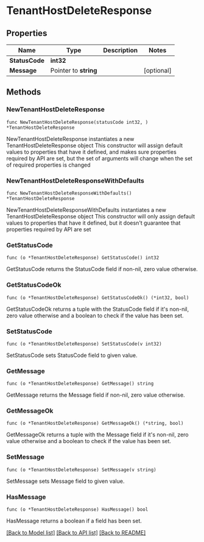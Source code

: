 # TenantHostDeleteResponse

## Properties

Name | Type | Description | Notes
------------ | ------------- | ------------- | -------------
**StatusCode** | **int32** |  | 
**Message** | Pointer to **string** |  | [optional] 

## Methods

### NewTenantHostDeleteResponse

`func NewTenantHostDeleteResponse(statusCode int32, ) *TenantHostDeleteResponse`

NewTenantHostDeleteResponse instantiates a new TenantHostDeleteResponse object
This constructor will assign default values to properties that have it defined,
and makes sure properties required by API are set, but the set of arguments
will change when the set of required properties is changed

### NewTenantHostDeleteResponseWithDefaults

`func NewTenantHostDeleteResponseWithDefaults() *TenantHostDeleteResponse`

NewTenantHostDeleteResponseWithDefaults instantiates a new TenantHostDeleteResponse object
This constructor will only assign default values to properties that have it defined,
but it doesn't guarantee that properties required by API are set

### GetStatusCode

`func (o *TenantHostDeleteResponse) GetStatusCode() int32`

GetStatusCode returns the StatusCode field if non-nil, zero value otherwise.

### GetStatusCodeOk

`func (o *TenantHostDeleteResponse) GetStatusCodeOk() (*int32, bool)`

GetStatusCodeOk returns a tuple with the StatusCode field if it's non-nil, zero value otherwise
and a boolean to check if the value has been set.

### SetStatusCode

`func (o *TenantHostDeleteResponse) SetStatusCode(v int32)`

SetStatusCode sets StatusCode field to given value.


### GetMessage

`func (o *TenantHostDeleteResponse) GetMessage() string`

GetMessage returns the Message field if non-nil, zero value otherwise.

### GetMessageOk

`func (o *TenantHostDeleteResponse) GetMessageOk() (*string, bool)`

GetMessageOk returns a tuple with the Message field if it's non-nil, zero value otherwise
and a boolean to check if the value has been set.

### SetMessage

`func (o *TenantHostDeleteResponse) SetMessage(v string)`

SetMessage sets Message field to given value.

### HasMessage

`func (o *TenantHostDeleteResponse) HasMessage() bool`

HasMessage returns a boolean if a field has been set.


[[Back to Model list]](../README.md#documentation-for-models) [[Back to API list]](../README.md#documentation-for-api-endpoints) [[Back to README]](../README.md)


